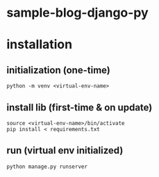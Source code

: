 # sample-blog-django-py

# installation  
## initialization  (one-time)
```commandline
python -m venv <virtual-env-name>
```
  
## install lib (first-time & on update)
```commandline
source <virtual-env-name>/bin/activate
pip install < requirements.txt
```

## run (virtual env initialized)
```commandline
python manage.py runserver
```